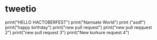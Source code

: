 # tweetio
print("HELLO HACTOBERFEST")
print("Namsate World")
print ("asdf")
print("happy birthday")
print("new pull request")
print("new pull reqquest 2")
print("new pull request 3")
print("New kurkure request 4")
